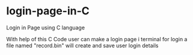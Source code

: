 # login-page-in-C
Login in Page using C language 

With help of this C Code user can make a login page i terminal 
for login a file named "record.bin" will create and save user login details 
